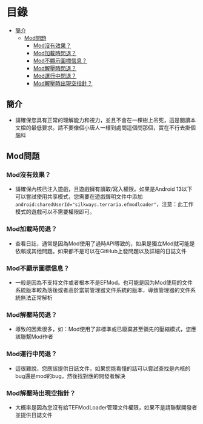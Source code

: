 # 目錄
- [簡介](#introduction)
    - [Mod問題](#mod)
        - [Mod沒有效果？](#modinvalid)
        - [Mod加載時閃退？](#modflashretreat)
        - [Mod不顯示圖標信息？](#modnoiconorinformation)
        - [Mod解壓時閃退？](#modflashbackduringdecompression)
        - [Mod運行中閃退？](#modruntimecrash)
        - [Mod解壓時出現空指針？](#emptypointerappearsduringmoddecompression)

## 簡介 <a id="introduction"></a>
* 請確保您具有正常的理解能力和視力，並且不會在一棵樹上吊死，這是閱讀本文檔的最低要求。請不要像個小唐人一樣到處問這個問那個，實在不行去掛個腦科

## Mod問題 <a id="mod"></a>

### Mod沒有效果？<a id="modinvalid"></a>
* 請確保內核已注入遊戲，且遊戲擁有讀取/寫入權限。如果是Android 13以下可以嘗試使用共享模式，您需要在遊戲聲明文件中添加 `android:sharedUserId="silkways.terraria.efmodloader"`，注意：此工作模式的遊戲可以不需要權限即可。

### Mod加載時閃退？<a id="modflashretreat"></a>
* 查看日誌，通常是因為Mod使用了過時API導致的，如果是獨立Mod就可能是依賴或其他問題。如果都不是可以在GitHub上發問題以及詳細的日誌文件

### Mod不顯示圖標信息？<a id="modnoiconorinformation"></a>
* 一般是因為不支持文件或者根本不是EFMod。也可能是因为Mod使用的文件系統版本較為落後或者高於當前管理器文件系統的版本，導致管理器的文件系統無法正常解析

### Mod解壓時閃退？<a id="modflashbackduringdecompression"></a>
* 導致的因素很多，如：Mod使用了非標準或已廢棄甚至領先的壓縮模式，您應該聯繫Mod作者

### Mod運行中閃退？<a id="modruntimecrash"></a>
* 這很難說，您應該提供日誌文件，如果您能看懂的話可以嘗試查找是內核的bug還是mod的bug，然後找對應的開發者解決

### Mod解壓時出現空指針？<a id="emptypointerappearsduringmoddecompression"></a>
* 大概率是因為您沒有給TEFModLoader管理文件權限，如果不是請聯繫開發者並提供日誌文件